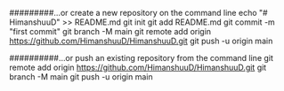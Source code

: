#########…or create a new repository on the command line
echo "# HimanshuuD" >> README.md
git init
git add README.md
git commit -m "first commit"
git branch -M main
git remote add origin https://github.com/HimanshuuD/HimanshuuD.git
git push -u origin main




##########…or push an existing repository from the command line
git remote add origin https://github.com/HimanshuuD/HimanshuuD.git
git branch -M main
git push -u origin main
